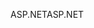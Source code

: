 <span data-ttu-id="e4e34-101">ASP.NET</span><span class="sxs-lookup"><span data-stu-id="e4e34-101">ASP.NET</span></span>